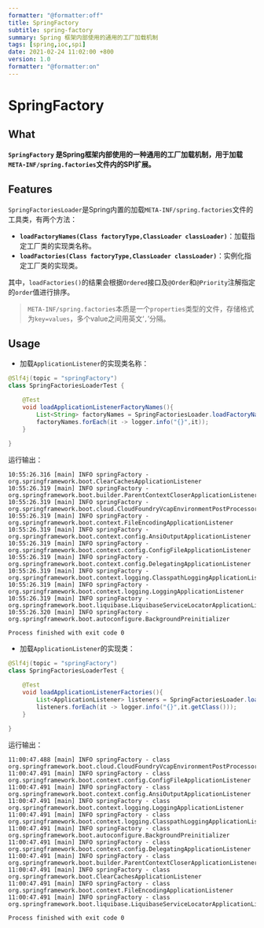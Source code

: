 ```yaml
---
formatter: "@formatter:off"
title: SpringFactory
subtitle: spring-factory 
summary: Spring 框架内部使用的通用的工厂加载机制
tags: [spring,ioc,spi] 
date: 2021-02-24 11:02:00 +800 
version: 1.0
formatter: "@formatter:on"
---
```


# SpringFactory



## What

**`SpringFactory` 是Spring框架内部使用的一种通用的工厂加载机制，用于加载`META-INF/spring.factories`文件内的SPI扩展。**

## Features

`SpringFactoriesLoader`是Spring内置的加载`META-INF/spring.factories`文件的工具类，有两个方法：

* **`loadFactoryNames(Class factoryType,ClassLoader classLoader)`**：加载指定工厂类的实现类名称。
* **`loadFactories(Class factoryType,ClassLoader classLoader)`**：实例化指定工厂类的实现类。

其中，`loadFactories()`的结果会根据`Ordered`接口及`@Order`和`@Priority`注解指定的`order`值进行排序。

> `META-INF/spring.factories`本质是一个`properties`类型的文件，存储格式为`key=values`，多个value之间用英文‘`,`’分隔。



## Usage

* 加载`ApplicationListener`的实现类名称：

```java
@Slf4j(topic = "springFactory")
class SpringFactoriesLoaderTest {

    @Test
    void loadApplicationListenerFactoryNames(){
        List<String> factoryNames = SpringFactoriesLoader.loadFactoryNames(ApplicationListener.class,null);
        factoryNames.forEach(it -> logger.info("{}",it));
    }
    
}
```

运行输出：

```shell
10:55:26.316 [main] INFO springFactory - org.springframework.boot.ClearCachesApplicationListener
10:55:26.319 [main] INFO springFactory - org.springframework.boot.builder.ParentContextCloserApplicationListener
10:55:26.319 [main] INFO springFactory - org.springframework.boot.cloud.CloudFoundryVcapEnvironmentPostProcessor
10:55:26.319 [main] INFO springFactory - org.springframework.boot.context.FileEncodingApplicationListener
10:55:26.319 [main] INFO springFactory - org.springframework.boot.context.config.AnsiOutputApplicationListener
10:55:26.319 [main] INFO springFactory - org.springframework.boot.context.config.ConfigFileApplicationListener
10:55:26.319 [main] INFO springFactory - org.springframework.boot.context.config.DelegatingApplicationListener
10:55:26.319 [main] INFO springFactory - org.springframework.boot.context.logging.ClasspathLoggingApplicationListener
10:55:26.319 [main] INFO springFactory - org.springframework.boot.context.logging.LoggingApplicationListener
10:55:26.319 [main] INFO springFactory - org.springframework.boot.liquibase.LiquibaseServiceLocatorApplicationListener
10:55:26.320 [main] INFO springFactory - org.springframework.boot.autoconfigure.BackgroundPreinitializer

Process finished with exit code 0
```

* 加载`ApplicationListener`的实现类：

```java
@Slf4j(topic = "springFactory")
class SpringFactoriesLoaderTest {

    @Test
    void loadApplicationListenerFactories(){
        List<ApplicationListener> listeners = SpringFactoriesLoader.loadFactories(ApplicationListener.class, null);
        listeners.forEach(it -> logger.info("{}",it.getClass()));
    }
    
}
```

运行输出：

```shell
11:00:47.488 [main] INFO springFactory - class org.springframework.boot.cloud.CloudFoundryVcapEnvironmentPostProcessor
11:00:47.491 [main] INFO springFactory - class org.springframework.boot.context.config.ConfigFileApplicationListener
11:00:47.491 [main] INFO springFactory - class org.springframework.boot.context.config.AnsiOutputApplicationListener
11:00:47.491 [main] INFO springFactory - class org.springframework.boot.context.logging.LoggingApplicationListener
11:00:47.491 [main] INFO springFactory - class org.springframework.boot.context.logging.ClasspathLoggingApplicationListener
11:00:47.491 [main] INFO springFactory - class org.springframework.boot.autoconfigure.BackgroundPreinitializer
11:00:47.491 [main] INFO springFactory - class org.springframework.boot.context.config.DelegatingApplicationListener
11:00:47.491 [main] INFO springFactory - class org.springframework.boot.builder.ParentContextCloserApplicationListener
11:00:47.491 [main] INFO springFactory - class org.springframework.boot.ClearCachesApplicationListener
11:00:47.491 [main] INFO springFactory - class org.springframework.boot.context.FileEncodingApplicationListener
11:00:47.491 [main] INFO springFactory - class org.springframework.boot.liquibase.LiquibaseServiceLocatorApplicationListener

Process finished with exit code 0
```





